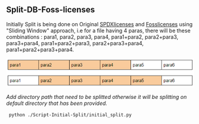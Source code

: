 ## Split-DB-Foss-licenses

Initially Split is being done on Original [SPDXlicenses](Original-SPDX-Dataset) and [Fosslicenses](Original-DB-Foss-Dataset) using "Sliding Window" approach, i.e for a file having 4 paras, there will be these combinations : para1, para2, para3, para4, para1+para2, para2+para3, para3+para4, para1+para2+para3, para2+para3+para4, para1+para2+para3+para4.  

<img src="static\images\slidingwindow.PNG" alt="sliding-window" width="700"/>

*Add directory path that need to be splitted otherwise it will be splitting on default directory that has been provided.*

```
 python ./Script-Initial-Split/initial_split.py
```
